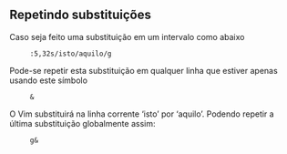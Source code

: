 Repetindo substituições 
------------------------

Caso seja feito uma substituição em um intervalo como abaixo

         :5,32s/isto/aquilo/g

Pode-se repetir esta substituição em qualquer linha que estiver apenas
usando este símbolo

         &

O Vim substituirá na linha corrente ‘isto’ por ‘aquilo’. Podendo repetir
a última substituição globalmente assim:

         g&